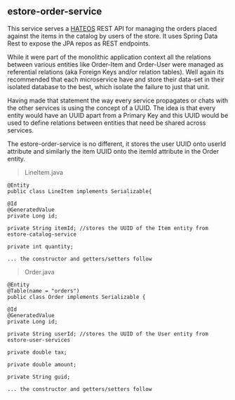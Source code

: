 ## estore-order-service

This service serves a [HATEOS](https://spring.io/understanding/HATEOAS) REST API for managing the orders placed against the items in the catalog by users of the store. It uses Spring Data Rest to expose the JPA repos as REST endpoints.

While it were part of the monolithic application context all the relations between various entities like Order-Item and Order-User were managed as referential relations (aka Foreign Keys and/or relation tables). Well again its recommended that each microservice have and store their data-set in their isolated database to the best, which isolate the failure to just that unit. 

Having made that statement the way every service propagates or chats with the other services is using the concept of a UUID. The idea is that every entity would have an UUID apart from a Primary Key and this UUID would be used to define relations between entities that need be shared across services. 

The estore-order-service is no different, it stores the user UUID onto userId attribute and similarly the item UUID onto the itemId attribute in the Order entity.

> LineItem.java

    @Entity
	public class LineItem implements Serializable{

    @Id
    @GeneratedValue
    private Long id;

    private String itemId; //stores the UUID of the Item entity from estore-catalog-service

    private int quantity;
    
    ... the constructor and getters/setters follow

> Order.java

    @Entity
	@Table(name = "orders")
	public class Order implements Serializable {

    @Id
    @GeneratedValue
    private Long id;

    private String userId; //stores the UUID of the User entity from estore-user-services

    private double tax;

    private double amount;

    private String guid;
    
    ... the constructor and getters/setters follow
